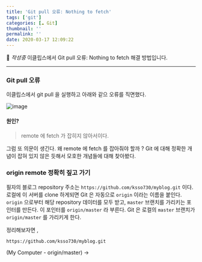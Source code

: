 ```yaml
---
title: 'Git pull 오류: Nothing to fetch'
tags: ['git']
categories: [☁️ Git]
thumbnail: ''
permalink: ''
date: 2020-03-17 12:09:22
---
```


💬 _작성중_
이클립스에서 Git pull 오류: Nothing to fetch 해결 방법입니다.
<!-- excerpt -->
<!-- toc -->

---

### Git pull 오류

이클립스에서 git pull 을 실행하고 아래와 같으 오류를 직면했다.

![image](https://user-images.githubusercontent.com/28856435/76814014-f969ac00-683c-11ea-865c-62c14c550d22.png)

#### 원인?
>remote 에 fetch 가 잡히지 않아서이다.

그럼 또 의문이 생긴다. 왜 remote 에 fetch 를 잡아줘야 할까 ?
Git 에 대해 정확한 개념이 잡혀 있지 않은 듯해서 모호한 개념들에 대해 찾아봤다.

### origin remote 정확히 짚고 가기

필자의 블로그 repository 주소는 `https://github.com/ksso730/myblog.git` 이다.
로컬에 이 서버를 clone 하게되면 Git 은 자동으로 `origin` 이라는 이름을 붙인다.
`origin` 으로부터 해당 repository 데이터를 모두 받고, `master` 브랜치를 가리키는 포인터를 만든다. 이 포인터를 `origin/master` 라 부른다.
Git 은 로컬의 `master` 브랜치가 `origin/master` 를 가리키게 한다.

정리해보자면 ,

`https://github.com/ksso730/myblog.git`

(My Computer - origin/master) -> 






